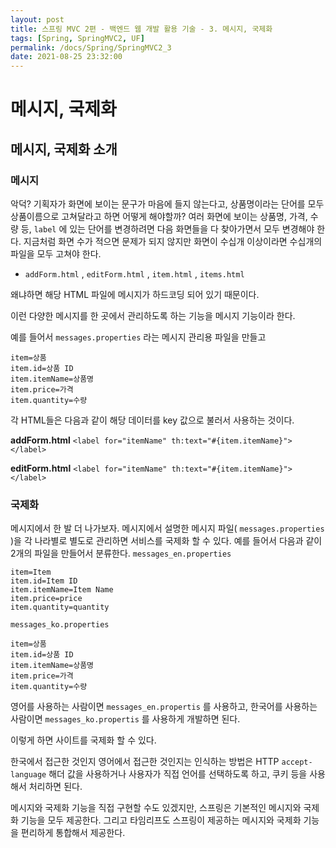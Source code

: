 ```yaml
---
layout: post
title: 스프링 MVC 2편 - 백엔드 웹 개발 활용 기술 - 3. 메시지, 국제화
tags: [Spring, SpringMVC2, UF]
permalink: /docs/Spring/SpringMVC2_3
date: 2021-08-25 23:32:00
---
```

# 메시지, 국제화

## 메시지, 국제화 소개

### 메시지

악덕? 기획자가 화면에 보이는 문구가 마음에 들지 않는다고, 상품명이라는 단어를 모두 상품이름으로 고쳐달라고 하면 어떻게 해야할까?
여러 화면에 보이는 상품명, 가격, 수량 등, `label` 에 있는 단어를 변경하려면 다음 화면들을 다 찾아가면서 모두 변경해야 한다. 지금처럼 화면 수가 적으면 문제가 되지 않지만 화면이 수십개 이상이라면 수십개의 파일을 모두 고쳐야 한다.

- `addForm.html` , `editForm.html` , `item.html` , `items.html`

왜냐하면 해당 HTML 파일에 메시지가 하드코딩 되어 있기 때문이다.

이런 다양한 메시지를 한 곳에서 관리하도록 하는 기능을 메시지 기능이라 한다.

예를 들어서 `messages.properties` 라는 메시지 관리용 파일을 만들고

```properties
item=상품
item.id=상품 ID
item.itemName=상품명
item.price=가격
item.quantity=수량
```

각 HTML들은 다음과 같이 해당 데이터를 key 값으로 불러서 사용하는 것이다.

**addForm.html**
`<label for="itemName" th:text="#{item.itemName}"></label>`

**editForm.html**
`<label for="itemName" th:text="#{item.itemName}"></label>`

### 국제화

메시지에서 한 발 더 나가보자.
메시지에서 설명한 메시지 파일( `messages.properties` )을 각 나라별로 별도로 관리하면 서비스를 국제화 할 수 있다.
예를 들어서 다음과 같이 2개의 파일을 만들어서 분류한다.
`messages_en.properties`

```properties
item=Item
item.id=Item ID
item.itemName=Item Name
item.price=price
item.quantity=quantity
```

`messages_ko.properties`

```properties
item=상품
item.id=상품 ID
item.itemName=상품명
item.price=가격
item.quantity=수량
```

영어를 사용하는 사람이면 `messages_en.propertis` 를 사용하고,
한국어를 사용하는 사람이면 `messages_ko.propertis` 를 사용하게 개발하면 된다.

이렇게 하면 사이트를 국제화 할 수 있다.

한국에서 접근한 것인지 영어에서 접근한 것인지는 인식하는 방법은 HTTP `accept-language` 해더 값을 사용하거나 사용자가 직접 언어를 선택하도록 하고, 쿠키 등을 사용해서 처리하면 된다.

메시지와 국제화 기능을 직접 구현할 수도 있겠지만, 스프링은 기본적인 메시지와 국제화 기능을 모두 제공한다. 그리고 타임리프도 스프링이 제공하는 메시지와 국제화 기능을 편리하게 통합해서 제공한다. 